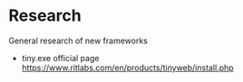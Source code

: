 # Research
General research of new frameworks

- tiny.exe official page https://www.ritlabs.com/en/products/tinyweb/install.php